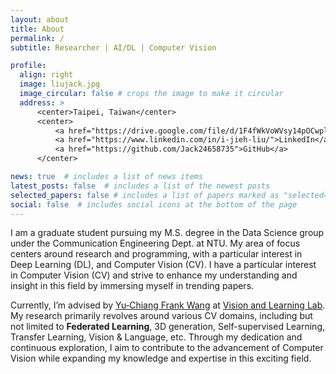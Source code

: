 ```yaml
---
layout: about
title: About
permalink: /
subtitle: Researcher | AI/DL | Computer Vision

profile:
  align: right
  image: liujack.jpg
  image_circular: false # crops the image to make it circular
  address: >
      <center>Taipei, Taiwan</center>
      <center>
          <a href="https://drive.google.com/file/d/1F4fWkVoWVsy14pOCwplRX7yvjWtIhUz1/view?usp=sharing">CV</a> | 
          <a href="https://www.linkedin.com/in/i-jieh-liu/">LinkedIn</a> | 
          <a href="https://github.com/Jack24658735">GitHub</a>
      </center>

news: true  # includes a list of news items
latest_posts: false  # includes a list of the newest posts
selected_papers: false # includes a list of papers marked as "selected={true}"
social: false  # includes social icons at the bottom of the page
---
```

I am a graduate student pursuing my M.S. degree in the Data Science group under the Communication Engineering Dept. at NTU. My area of focus centers around research and programming, with a particular interest in Deep Learning (DL), and Computer Vision (CV). I have a particular interest in Computer Vision (CV) and strive to enhance my understanding and insight in this field by immersing myself in trending papers. 
<!-- Besides, one of my notable strengths lies in my exceptional problem-solving skills. I possess an unwavering eagerness to learn and adapt to new technologies and tools, always striving to meet the demands of each project I undertake. -->

Currently, I’m advised by [Yu‑Chiang Frank Wang](http://vllab.ee.ntu.edu.tw/ycwang.html) at [Vision and Learning Lab](http://vllab.ee.ntu.edu.tw/). My research primarily revolves around various CV domains, including but not limited to **Federated Learning**, 3D generation, Self-supervised Learning, Transfer Learning, Vision & Language, etc. Through my dedication and continuous exploration, I aim to contribute to the advancement of Computer Vision while expanding my knowledge and expertise in this exciting field.


